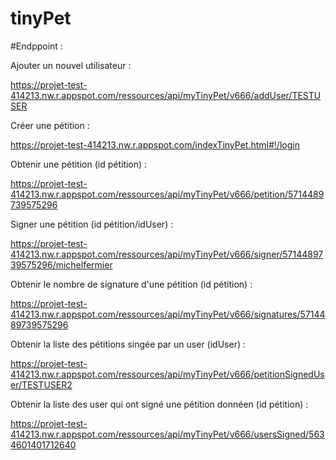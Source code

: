 # tinyPet

#Endppoint :


Ajouter un nouvel utilisateur :

https://projet-test-414213.nw.r.appspot.com/ressources/api/myTinyPet/v666/addUser/TESTUSER

Créer une pétition :

https://projet-test-414213.nw.r.appspot.com/indexTinyPet.html#!/login

Obtenir une pétition (id pétition) :

https://projet-test-414213.nw.r.appspot.com/ressources/api/myTinyPet/v666/petition/5714489739575296

Signer une pétition (id pétition/idUser) :

https://projet-test-414213.nw.r.appspot.com/ressources/api/myTinyPet/v666/signer/5714489739575296/michelfermier

Obtenir le nombre de signature d'une pétition (id pétition) :

https://projet-test-414213.nw.r.appspot.com/ressources/api/myTinyPet/v666/signatures/5714489739575296

Obtenir la liste des pétitions singée par un user (idUser) :

https://projet-test-414213.nw.r.appspot.com/ressources/api/myTinyPet/v666/petitionSignedUser/TESTUSER2

Obtenir la liste des user qui ont signé une pétition donnéen (id pétition) :

https://projet-test-414213.nw.r.appspot.com/ressources/api/myTinyPet/v666/usersSigned/5634601401712640
